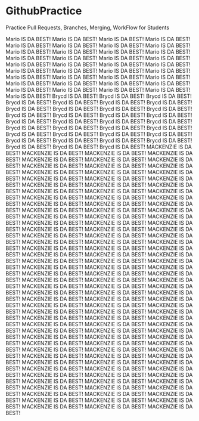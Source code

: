 # GithubPractice

Practice Pull Requests, Branches, Merging, WorkFlow for Students

Mario IS DA BEST!
Mario IS DA BEST!
Mario IS DA BEST!
Mario IS DA BEST!
Mario IS DA BEST!
Mario IS DA BEST!
Mario IS DA BEST!
Mario IS DA BEST!
Mario IS DA BEST!
Mario IS DA BEST!
Mario IS DA BEST!
Mario IS DA BEST!
Mario IS DA BEST!
Mario IS DA BEST!
Mario IS DA BEST!
Mario IS DA BEST!
Mario IS DA BEST!
Mario IS DA BEST!
Mario IS DA BEST!
Mario IS DA BEST!
Mario IS DA BEST!
Mario IS DA BEST!
Mario IS DA BEST!
Mario IS DA BEST!
Mario IS DA BEST!
Mario IS DA BEST!
Mario IS DA BEST!
Mario IS DA BEST!
Mario IS DA BEST!
Mario IS DA BEST!
Mario IS DA BEST!
Mario IS DA BEST!
Mario IS DA BEST!
Mario IS DA BEST!
Mario IS DA BEST!
Mario IS DA BEST!
Mario IS DA BEST!
Brycd IS DA BEST!
Brycd IS DA BEST!
Brycd IS DA BEST!
Brycd IS DA BEST!
Brycd IS DA BEST!
Brycd IS DA BEST!
Brycd IS DA BEST!
Brycd IS DA BEST!
Brycd IS DA BEST!
Brycd IS DA BEST!
Brycd IS DA BEST!
Brycd IS DA BEST!
Brycd IS DA BEST!
Brycd IS DA BEST!
Brycd IS DA BEST!
Brycd IS DA BEST!
Brycd IS DA BEST!
Brycd IS DA BEST!
Brycd IS DA BEST!
Brycd IS DA BEST!
Brycd IS DA BEST!
Brycd IS DA BEST!
Brycd IS DA BEST!
Brycd IS DA BEST!
Brycd IS DA BEST!
Brycd IS DA BEST!
Brycd IS DA BEST!
Brycd IS DA BEST!
Brycd IS DA BEST!
Brycd IS DA BEST!
Brycd IS DA BEST!
Brycd IS DA BEST!
Brycd IS DA BEST!
Brycd IS DA BEST!
MACKENZIE IS DA BEST!
MACKENZIE IS DA BEST!
MACKENZIE IS DA BEST!
MACKENZIE IS DA BEST!
MACKENZIE IS DA BEST!
MACKENZIE IS DA BEST!
MACKENZIE IS DA BEST!
MACKENZIE IS DA BEST!
MACKENZIE IS DA BEST!
MACKENZIE IS DA BEST!
MACKENZIE IS DA BEST!
MACKENZIE IS DA BEST!
MACKENZIE IS DA BEST!
MACKENZIE IS DA BEST!
MACKENZIE IS DA BEST!
MACKENZIE IS DA BEST!
MACKENZIE IS DA BEST!
MACKENZIE IS DA BEST!
MACKENZIE IS DA BEST!
MACKENZIE IS DA BEST!
MACKENZIE IS DA BEST!
MACKENZIE IS DA BEST!
MACKENZIE IS DA BEST!
MACKENZIE IS DA BEST!
MACKENZIE IS DA BEST!
MACKENZIE IS DA BEST!
MACKENZIE IS DA BEST!
MACKENZIE IS DA BEST!
MACKENZIE IS DA BEST!
MACKENZIE IS DA BEST!
MACKENZIE IS DA BEST!
MACKENZIE IS DA BEST!
MACKENZIE IS DA BEST!
MACKENZIE IS DA BEST!
MACKENZIE IS DA BEST!
MACKENZIE IS DA BEST!
MACKENZIE IS DA BEST!
MACKENZIE IS DA BEST!
MACKENZIE IS DA BEST!
MACKENZIE IS DA BEST!
MACKENZIE IS DA BEST!
MACKENZIE IS DA BEST!
MACKENZIE IS DA BEST!
MACKENZIE IS DA BEST!
MACKENZIE IS DA BEST!
MACKENZIE IS DA BEST!
MACKENZIE IS DA BEST!
MACKENZIE IS DA BEST!
MACKENZIE IS DA BEST!
MACKENZIE IS DA BEST!
MACKENZIE IS DA BEST!
MACKENZIE IS DA BEST!
MACKENZIE IS DA BEST!
MACKENZIE IS DA BEST!
MACKENZIE IS DA BEST!
MACKENZIE IS DA BEST!
MACKENZIE IS DA BEST!
MACKENZIE IS DA BEST!
MACKENZIE IS DA BEST!
MACKENZIE IS DA BEST!
MACKENZIE IS DA BEST!
MACKENZIE IS DA BEST!
MACKENZIE IS DA BEST!
MACKENZIE IS DA BEST!
MACKENZIE IS DA BEST!
MACKENZIE IS DA BEST!
MACKENZIE IS DA BEST!
MACKENZIE IS DA BEST!
MACKENZIE IS DA BEST!
MACKENZIE IS DA BEST!
MACKENZIE IS DA BEST!
MACKENZIE IS DA BEST!
MACKENZIE IS DA BEST!
MACKENZIE IS DA BEST!
MACKENZIE IS DA BEST!
MACKENZIE IS DA BEST!
MACKENZIE IS DA BEST!
MACKENZIE IS DA BEST!
MACKENZIE IS DA BEST!
MACKENZIE IS DA BEST!
MACKENZIE IS DA BEST!
MACKENZIE IS DA BEST!
MACKENZIE IS DA BEST!
MACKENZIE IS DA BEST!
MACKENZIE IS DA BEST!
MACKENZIE IS DA BEST!
MACKENZIE IS DA BEST!
MACKENZIE IS DA BEST!
MACKENZIE IS DA BEST!
MACKENZIE IS DA BEST!
MACKENZIE IS DA BEST!
MACKENZIE IS DA BEST!
MACKENZIE IS DA BEST!
MACKENZIE IS DA BEST!
MACKENZIE IS DA BEST!
MACKENZIE IS DA BEST!
MACKENZIE IS DA BEST!
MACKENZIE IS DA BEST!
MACKENZIE IS DA BEST!
MACKENZIE IS DA BEST!
MACKENZIE IS DA BEST!
MACKENZIE IS DA BEST!
MACKENZIE IS DA BEST!
MACKENZIE IS DA BEST!
MACKENZIE IS DA BEST!
MACKENZIE IS DA BEST!
MACKENZIE IS DA BEST!
MACKENZIE IS DA BEST!
MACKENZIE IS DA BEST!
MACKENZIE IS DA BEST!
MACKENZIE IS DA BEST!
MACKENZIE IS DA BEST!
MACKENZIE IS DA BEST!
MACKENZIE IS DA BEST!
MACKENZIE IS DA BEST!
MACKENZIE IS DA BEST!
MACKENZIE IS DA BEST!
MACKENZIE IS DA BEST!
MACKENZIE IS DA BEST!
MACKENZIE IS DA BEST!
MACKENZIE IS DA BEST!
MACKENZIE IS DA BEST!
MACKENZIE IS DA BEST!
MACKENZIE IS DA BEST!
